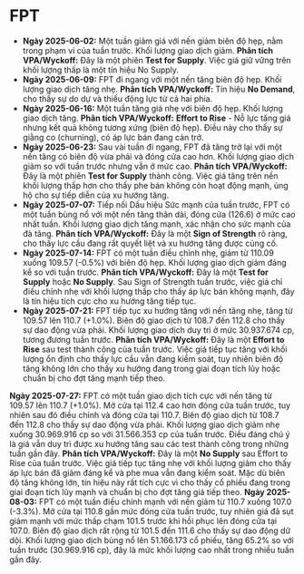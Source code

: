 # FPT

- **Ngày 2025-06-02:** Một tuần giảm giá với nến giảm biên độ hẹp, nằm trong phạm vi của tuần trước. Khối lượng giao dịch giảm. **Phân tích VPA/Wyckoff:** Đây là một phiên **Test for Supply**. Việc giá giữ vững trên khối lượng thấp là một tín hiệu No Supply.
- **Ngày 2025-06-09:** FPT đi ngang với một nến tăng biên độ hẹp. Khối lượng giao dịch tăng nhẹ. **Phân tích VPA/Wyckoff:** Tín hiệu **No Demand**, cho thấy sự do dự và thiếu động lực từ cả hai phía.
- **Ngày 2025-06-16:** Một tuần tăng giá nhẹ với biên độ hẹp. Khối lượng giao dịch tăng. **Phân tích VPA/Wyckoff:** **Effort to Rise** - Nỗ lực tăng giá nhưng kết quả không tương xứng (biên độ hẹp). Điều này cho thấy sự giằng co (churning), có áp lực bán đang cản trở.
- **Ngày 2025-06-23:** Sau vài tuần đi ngang, FPT đã tăng trở lại với một nến tăng có biên độ vừa phải và đóng cửa cao hơn. Khối lượng giao dịch giảm so với tuần trước nhưng vẫn ở mức cao. **Phân tích VPA/Wyckoff:** Đây là một phiên **Test for Supply** thành công. Việc giá tăng trên nền khối lượng thấp hơn cho thấy phe bán không còn hoạt động mạnh, ủng hộ cho sự tiếp diễn của xu hướng tăng.
- **Ngày 2025-07-07:** Tiếp nối Dấu hiệu Sức mạnh của tuần trước, FPT có một tuần bùng nổ với một nến tăng thân dài, đóng cửa (126.6) ở mức cao nhất tuần. Khối lượng giao dịch tăng mạnh, xác nhận cho sức mạnh của đà tăng. **Phân tích VPA/Wyckoff:** Đây là một **Sign of Strength** rõ ràng, cho thấy lực cầu đang rất quyết liệt và xu hướng tăng được củng cố.
- **Ngày 2025-07-14:** FPT có một tuần điều chỉnh nhẹ, giảm từ 110.09 xuống 109.57 (-0.5%) với biên độ hẹp. Khối lượng giao dịch giảm đáng kể so với tuần trước. **Phân tích VPA/Wyckoff:** Đây là một **Test for Supply** hoặc **No Supply**. Sau Sign of Strength tuần trước, việc giá chỉ điều chỉnh nhẹ với khối lượng thấp cho thấy áp lực bán không mạnh, đây là tín hiệu tích cực cho xu hướng tăng tiếp tục.
- **Ngày 2025-07-21:** FPT tiếp tục xu hướng tăng với nến tăng nhẹ, tăng từ 109.57 lên 110.7 (+1.0%). Biên độ giao dịch từ 108.7 đến 112.8 cho thấy sự dao động vừa phải. Khối lượng giao dịch duy trì ở mức 30.937.674 cp, tương đương tuần trước. **Phân tích VPA/Wyckoff:** Đây là một **Effort to Rise** sau test thành công của tuần trước. Việc giá tiếp tục tăng với khối lượng ổn định cho thấy lực cầu vẫn đang kiểm soát, tuy nhiên biên độ tăng không lớn cho thấy xu hướng đang trong giai đoạn tích lũy hoặc chuẩn bị cho đợt tăng mạnh tiếp theo.


**Ngày 2025-07-27:** FPT có một tuần giao dịch tích cực với nến tăng từ 109.57 lên 110.7 (+1.0%). Mở cửa tại 112.4 cao hơn đóng cửa tuần trước, tuy nhiên sau đó điều chỉnh và đóng cửa tại 110.7. Biên độ giao dịch từ 108.7 đến 112.8 cho thấy sự dao động vừa phải. Khối lượng giao dịch giảm nhẹ xuống 30.969.916 cp so với 31.566.353 cp của tuần trước. Điều đáng chú ý là giá vẫn duy trì được xu hướng tăng sau các test thành công trong những tuần gần đây. **Phân tích VPA/Wyckoff:** Đây là một **No Supply** sau Effort to Rise của tuần trước. Việc giá tiếp tục tăng nhẹ với khối lượng giảm cho thấy áp lực bán đã giảm đáng kể và phe mua vẫn đang kiểm soát. Mặc dù biên độ tăng không lớn, tín hiệu này rất tích cực vì cho thấy cổ phiếu đang trong giai đoạn tích lũy mạnh và chuẩn bị cho đợt tăng giá tiếp theo.
**Ngày 2025-08-03:** FPT có một tuần điều chỉnh mạnh với nến giảm từ 110.7 xuống 107.0 (-3.3%). Mở cửa tại 110.8 gần mức đóng cửa tuần trước, tuy nhiên giá đã sụt giảm mạnh với mức thấp chạm 101.5 trước khi hồi phục lên đóng cửa tại 107.0. Biên độ giao dịch rất rộng từ 101.5 đến 111.6 cho thấy sự dao động dữ dội. Khối lượng giao dịch bùng nổ lên 51.166.173 cổ phiếu, tăng 65.2% so với tuần trước (30.969.916 cp), đây là mức khối lượng cao nhất trong nhiều tuần gần đây.
